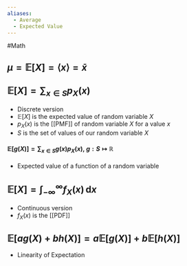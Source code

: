 ```yaml
---
aliases:
  - Average
  - Expected Value
---
```

#Math 
## $\displaystyle \mu=\mathbb{E}[X]={\left\langle{x}\right\rangle}=\bar{x}$

## $\displaystyle \mathbb{E}[X]=\sum_{x \in S}p_{X}(x)$
* Discrete version
* $\displaystyle \mathbb{E}[X]$ is the expected value of random variable $\displaystyle X$
* $\displaystyle p_{X}(x)$ is the [[PMF]] of  random variable $\displaystyle X$ for a value $\displaystyle x$
* $\displaystyle S$ is the set of values of our random variable $\displaystyle X$
#### $\displaystyle \mathbb{E}[g(X)]=\displaystyle\sum_{x\in S}g(x)p_X(x),~g:S\mapsto \mathbb{R}$
* Expected value of a function of a random variable
## $\displaystyle \mathbb{E}[X]=\int_{-\infty}^{\infty} f_{X}(x) \, \mathrm{d}x$
* Continuous version
* $\displaystyle f_{X}(x)$ is the [[PDF]]

## $\displaystyle \mathbb{E}[ag(X)+bh(X)]=a\mathbb{E}[g(X)]+b\mathbb{E}[h(X)]$
* Linearity of Expectation
